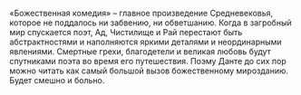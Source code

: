 <!--2023-10-22 21:40:21-->
«Божественная комедия» – главное произведение Средневековья, которое не поддалось ни забвению, ни обветшанию. Когда в загробный мир спускается поэт, Ад, Чистилище и Рай перестают быть абстрактностями и наполняются яркими деталями и неординарными явлениями. Смертные грехи, благодетели и великая любовь будут спутниками поэта во время его путешествия. Поэму Данте до сих пор можно читать как самый большой вызов божественному мирозданию. Будет смешно и больно.